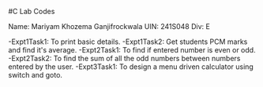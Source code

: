 #C Lab Codes

Name: Mariyam Khozema Ganjifrockwala
UIN: 241S048
Div: E

-Expt1Task1: To print basic details.
-Expt1Task2: Get students PCM marks and find it's average.
-Expt2Task1: To find if entered number is even or odd.
-Expt2Task2: To find the sum of all the odd numbers between numbers entered by the user.
-Expt3Task1: To design a menu driven calculator using switch and goto. 
